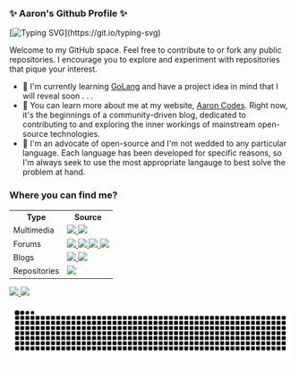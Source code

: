 ### ✨ Aaron's Github Profile ✨

[![Typing SVG](https://readme-typing-svg.herokuapp.com?font=Fira+Code&pause=1000&width=650&lines=This+is+Aaron+Codes!;Exploring+the+internals+of+mainstream+technologies!;Contributing+to+open-source!)](https://git.io/typing-svg)

Welcome to my GitHub space. Feel free to contribute to or fork any public repositories.
I encourage you to explore and experiment with repositories that pique your interest.

- 🔭 I'm currently learning [GoLang](https://go.dev/ref/spec) and have a project idea in mind that I will reveal soon . . .
- 🌱 You can learn more about me at my website, [Aaron Codes](https://aaron-codes.io/). Right now, it's the beginnings of a community-driven blog, dedicated to contributing to and exploring the inner workings of mainstream open-source technologies.
- 👯 I'm an advocate of open-source and I'm not wedded to any particular language. Each language has been developed for specific reasons, so I'm always seek to use the most appropriate langauge to best solve the problem at hand.

### Where you can find me?
<table>
    <tr>
        <th>Type</th>
        <th>Source</th>
    </tr>
    <tr>
        <td>Multimedia</td>
        <td>
            <div>
                <a href="https://www.twitch.tv/aaroncodes">
                    <img src="https://img.shields.io/badge/Twitch-%239146FF.svg?style=for-the-badge&logo=Twitch&logoColor=white" />
                </a>
                <a href="https://www.youtube.com/@aaron-codes">
                    <img src="https://img.shields.io/badge/YouTube-%23FF0000.svg?style=for-the-badge&logo=YouTube&logoColor=white" />
                </a>
            </div>
        </td>
    </tr>
    <tr>
        <td>Forums</td>
        <td>
            <div>
                <a href="https://discordapp.com/users/848251614514774056">
                    <img src="https://img.shields.io/badge/Discord-%235865F2.svg?style=for-the-badge&logo=discord&logoColor=white" />
                </a>
                <a href="https://x.com/loadandstore">
                    <img src="https://img.shields.io/badge/X-%23000000.svg?style=for-the-badge&logo=X&logoColor=white" />
                </a>
                <a href="https://www.goodreads.com/user/show/100747462-aaron-lloyd">
                    <img src="https://img.shields.io/badge/Goodreads-F3F1EA?style=for-the-badge&logo=goodreads&logoColor=372213" />
                </a>
                <a href="https://www.reddit.com/user/RelationOk9127/">
                    <img src="https://img.shields.io/badge/Reddit-%23FF4500.svg?style=for-the-badge&logo=Reddit&logoColor=white" />
                </a>
            </div>
        </td>
    </tr>
    <tr>
        <td>Blogs</td>
        <td>
            <div>
                <a href="https://dev.to/aaron-codes">
                    <img src="https://img.shields.io/badge/dev.to-0A0A0A?style=for-the-badge&logo=dev.to&logoColor=white" />
                </a>
                <a href="https://medium.com/@aaroncclloyd">
                    <img src="https://img.shields.io/badge/Medium-12100E?style=for-the-badge&logo=medium&logoColor=white" />
                </a>
            </div>
        </td>
    </tr>
    <tr>
        <td>Repositories</td>
        <td>
            <div>
                <a href="https://gitlab.com/AaronCCLloyd">
                    <img src="https://img.shields.io/badge/gitlab-%23181717.svg?style=for-the-badge&logo=gitlab&logoColor=white" />
                </a>
            </div>
        </td>
    </tr>
</table>

<!--stats-->
<div>
    <a href="https://github.com/AaronCCLloyd/github-stats">
        <img src="https://github.com/AaronCCLloyd/github-stats/blob/master/generated/overview.svg#gh-dark-mode-only" />
        <img src="https://github.com/AaronCCLloyd/github-stats/blob/master/generated/languages.svg#gh-dark-mode-only" />
    </a>
</div>

<!--   green snake -->
![Aaron's github activity graph](https://raw.githubusercontent.com/AaronCCLloyd/AaronCCLloyd/output/github-contribution-grid-snake.svg)
